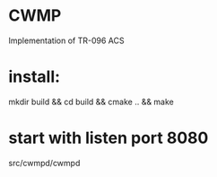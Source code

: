 # CWMP
Implementation of TR-096 ACS
# install:
mkdir build &&
cd build &&
cmake .. &&
make
# start with listen port 8080
src/cwmpd/cwmpd

